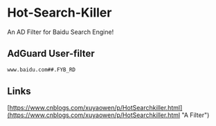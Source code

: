 # Hot-Search-Killer
An AD Filter for Baidu Search Engine!

## AdGuard User-filter

```BASH
www.baidu.com##.FYB_RD
```

## Links
[https://www.cnblogs.com/xuyaowen/p/HotSearchkiller.html](https://www.cnblogs.com/xuyaowen/p/HotSearchkiller.html "A Filter")
